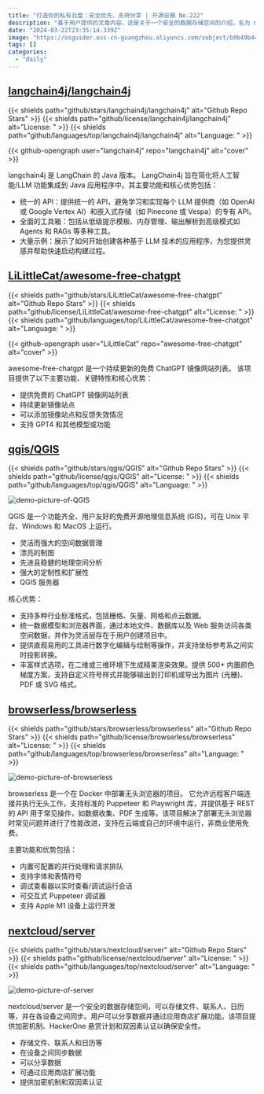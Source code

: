 ```yaml
---
title: "打造你的私有云盘：安全优先、支持分享 | 开源日报 No.222"
description: "基于用户提供的文章内容，这是关于一个安全的数据存储空间的介绍，名为 nextcloud/server。这个项目提供了存储文件、联系人、日历等功能，并能够在不同设备之间同步数据。用户可以分享数据，通过应用商店扩展功能，并提供了加密机制、HackerOne 悬赏计划和双因素认证以确保安全性。这个项目的功能丰富，安全可靠，是一个值得信赖的数据存储工具。"
date: "2024-03-22T23:35:14.339Z"
image: "https://osguider.oss-cn-guangzhou.aliyuncs.com/subject/b0b49b4462dcf8b8ec6fb6fe21b4ce50.png"
tags: []
categories:
  - "daily"
---
```


## [langchain4j/langchain4j](https://github.com/langchain4j/langchain4j)

{{< shields path="github/stars/langchain4j/langchain4j" alt="Github Repo Stars" >}} {{< shields path="github/license/langchain4j/langchain4j" alt="License: " >}} {{< shields path="github/languages/top/langchain4j/langchain4j" alt="Language: " >}}

{{< github-opengraph user="langchain4j" repo="langchain4j" alt="cover" >}}

langchain4j 是 LangChain 的 Java 版本。
LangChain4j 旨在简化将人工智能/LLM 功能集成到 Java 应用程序中。其主要功能和核心优势包括：

- 统一的 API：提供统一的 API，避免学习和实现每个 LLM 提供商（如 OpenAI 或 Google Vertex AI）和嵌入式存储（如 Pinecone 或 Vespa）的专有 API。
- 全面的工具箱：包括从低级提示模板、内存管理、输出解析到高级模式如 Agents 和 RAGs 等多种工具。
- 大量示例：展示了如何开始创建各种基于 LLM 技术的应用程序，为您提供灵感并帮助快速启动构建过程。
  
## [LiLittleCat/awesome-free-chatgpt](https://github.com/LiLittleCat/awesome-free-chatgpt)

{{< shields path="github/stars/LiLittleCat/awesome-free-chatgpt" alt="Github Repo Stars" >}} {{< shields path="github/license/LiLittleCat/awesome-free-chatgpt" alt="License: " >}} {{< shields path="github/languages/top/LiLittleCat/awesome-free-chatgpt" alt="Language: " >}}

{{< github-opengraph user="LiLittleCat" repo="awesome-free-chatgpt" alt="cover" >}}

awesome-free-chatgpt 是一个持续更新的免费 ChatGPT 镜像网站列表。
该项目提供了以下主要功能、关键特性和核心优势：

- 提供免费的 ChatGPT 镜像网站列表
- 持续更新镜像站点
- 可以添加镜像站点和反馈失效情况
- 支持 GPT4 和其他模型或功能
  
## [qgis/QGIS](https://github.com/qgis/QGIS)

{{< shields path="github/stars/qgis/QGIS" alt="Github Repo Stars" >}} {{< shields path="github/license/qgis/QGIS" alt="License: " >}} {{< shields path="github/languages/top/qgis/QGIS" alt="Language: " >}}

![demo-picture-of-QGIS](https://osguider.oss-cn-guangzhou.aliyuncs.com/subject/50178738fd54986557068e448c7d3b91.jpeg)

QGIS 是一个功能齐全、用户友好的免费开源地理信息系统 (GIS)，可在 Unix 平台、Windows 和 MacOS 上运行。

- 灵活而强大的空间数据管理
- 漂亮的制图
- 先进且稳健的地理空间分析
- 强大的定制性和扩展性
- QGIS 服务器

核心优势：

- 支持多种行业标准格式，包括栅格、矢量、网格和点云数据。
- 统一数据模型和浏览器界面，通过本地文件、数据库以及 Web 服务访问各类空间数据，并作为灵活层存在于用户创建项目中。
- 提供直观易用的工具进行数字化编辑与绘制等操作，并支持坐标参考系之间实时投影转换。
- 丰富样式选项，在二维或三维环境下生成精美渲染效果。提供 500+ 内置颜色梯度方案，支持自定义符号样式并能够输出到打印机或导出为图片 (光栅)、PDF 或 SVG 格式。
  
## [browserless/browserless](https://github.com/browserless/browserless)

{{< shields path="github/stars/browserless/browserless" alt="Github Repo Stars" >}} {{< shields path="github/license/browserless/browserless" alt="License: " >}} {{< shields path="github/languages/top/browserless/browserless" alt="Language: " >}}

![demo-picture-of-browserless](https://osguider.oss-cn-guangzhou.aliyuncs.com/subject/2581f909f68ab6cf2db20fac1ade9e7d.png)

browserless 是一个在 Docker 中部署无头浏览器的项目。
它允许远程客户端连接并执行无头工作，支持标准的 Puppeteer 和 Playwright 库，并提供基于 REST 的 API 用于常见操作，如数据收集、PDF 生成等。该项目解决了部署无头浏览器时常见问题并进行了性能改进，支持在云端或自己的环境中运行，非商业使用免费。

主要功能和优势包括：

- 内置可配置的并行处理和请求排队
- 支持字体和表情符号
- 调试查看器以实时查看/调试运行会话
- 可交互式 Puppeteer 调试器
- 支持 Apple M1 设备上运行开发
  
## [nextcloud/server](https://github.com/nextcloud/server)

{{< shields path="github/stars/nextcloud/server" alt="Github Repo Stars" >}} {{< shields path="github/license/nextcloud/server" alt="License: " >}} {{< shields path="github/languages/top/nextcloud/server" alt="Language: " >}}

![demo-picture-of-server](https://static.osguider.com/subject/github/nextcloud/server/15997d9bfb4fa9f5dd7f585a85abf853.png)

nextcloud/server 是一个安全的数据存储空间，可以存储文件、联系人、日历等，并在各设备之间同步。用户可以分享数据并通过应用商店扩展功能。该项目提供加密机制、HackerOne 悬赏计划和双因素认证以确保安全性。

- 存储文件、联系人和日历等
- 在设备之间同步数据
- 可以分享数据
- 可通过应用商店扩展功能
- 提供加密机制和双因素认证
  
